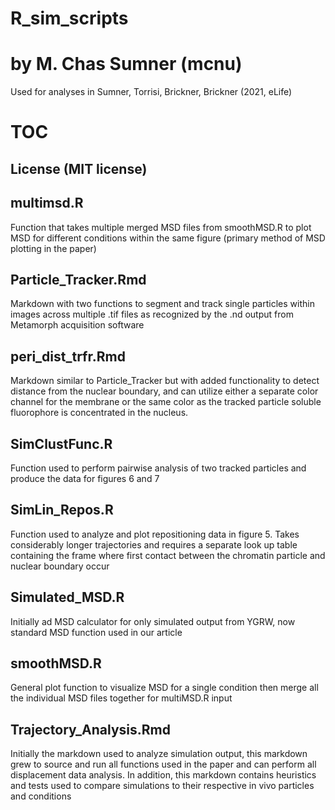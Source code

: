 # R_sim_scripts

###
# by M. Chas Sumner (mcnu)
 Used for analyses in Sumner, Torrisi, Brickner, Brickner (2021, eLife)
###

# TOC

## License (MIT license)

## multimsd.R

 Function that takes multiple merged MSD files from smoothMSD.R to plot MSD for different conditions within the same figure (primary method of MSD plotting in the paper)

## Particle_Tracker.Rmd

 Markdown with two functions to segment and track single particles within images across multiple .tif files as recognized by the .nd output from Metamorph acquisition software

## peri_dist_trfr.Rmd

 Markdown similar to Particle_Tracker but with added functionality to detect distance from the nuclear boundary, and can utilize either a separate color channel for the membrane or the same color as the tracked particle soluble fluorophore is concentrated in the nucleus.

## SimClustFunc.R

 Function used to perform pairwise analysis of two tracked particles and produce the data for figures 6 and 7

## SimLin_Repos.R

 Function used to analyze and plot repositioning data in figure 5. Takes considerably longer trajectories and requires a separate look up table containing the frame where first contact between the chromatin particle and nuclear boundary occur

## Simulated_MSD.R

 Initially ad MSD calculator for only simulated output from YGRW, now standard MSD function used in our article

## smoothMSD.R

 General plot function to visualize MSD for a single condition then merge all the individual MSD files together for multiMSD.R input

## Trajectory_Analysis.Rmd

 Initially the markdown used to analyze simulation output, this markdown grew to source and run all functions used in the paper and can perform all displacement data analysis. In addition, this markdown contains heuristics and tests used to compare simulations to their respective in vivo particles and  conditions




